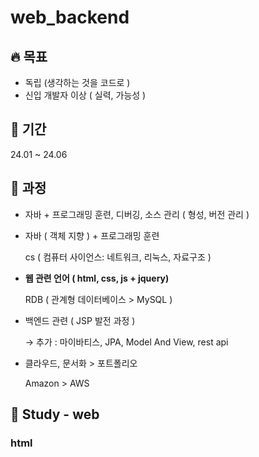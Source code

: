 # web_backend
## **🔥 목표**

- 독립 (생각하는 것을 코드로 )
- 신입 개발자 이상 ( 실력, 가능성 )

## 📆 기간

24.01 ~ 24.06

## 🏃 과정

- 자바 + 프로그래밍 훈련, 디버깅, 소스 관리 ( 형성, 버전 관리 )
- 자바 ( 객체 지향 ) + 프로그래밍 훈련
    
    cs ( 컴퓨터 사이언스: 네트워크, 리눅스, 자료구조 )
    
- **웹 관련 언어 ( html, css, js + jquery)**
    
    RDB ( 관계형 데이터베이스 > MySQL )
    
- 백엔드 관련 ( JSP 발전 과정 )
    
    → 추가 : 마이바티스, JPA, Model And View, rest api
    
- 클라우드, 문서화 > 포트폴리오
    
    Amazon > AWS

## 📖 Study - web

### html
